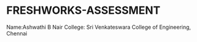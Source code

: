 # FRESHWORKS-ASSESSMENT

Name:Ashwathi B Nair
College: Sri Venkateswara College of Engineering, Chennai
